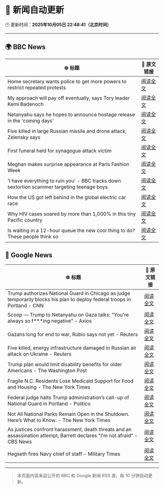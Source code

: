 # 🧠 新闻自动更新

🕒 更新时间：**2025年10月05日 22:48:41（北京时间）**

---

## 🌍 BBC News

| 🌐 标题 | 🔗 原文链接 |
|--------|-------------|
| Home secretary wants police to get more powers to restrict repeated protests | [阅读全文](https://www.bbc.com/news/articles/c24rmdngrrjo?at_medium=RSS&at_campaign=rss) |
| My approach will pay off eventually, says Tory leader Kemi Badenoch | [阅读全文](https://www.bbc.com/news/articles/c1l81766g2qo?at_medium=RSS&at_campaign=rss) |
| Netanyahu says he hopes to announce hostage release in the 'coming days' | [阅读全文](https://www.bbc.com/news/articles/c5yqv4lz0geo?at_medium=RSS&at_campaign=rss) |
| Five killed in large Russian missile and drone attack, Zelensky says | [阅读全文](https://www.bbc.com/news/articles/czjvlgzmp4wo?at_medium=RSS&at_campaign=rss) |
| First funeral held for synagogue attack victim | [阅读全文](https://www.bbc.com/news/articles/cx2r51x17jpo?at_medium=RSS&at_campaign=rss) |
| Meghan makes surprise appearance at Paris Fashion Week | [阅读全文](https://www.bbc.com/news/articles/c1471r6e27jo?at_medium=RSS&at_campaign=rss) |
| 'I have everything to ruin you' - BBC tracks down sextortion scammer targeting teenage boys | [阅读全文](https://www.bbc.com/news/articles/czrpedexleno?at_medium=RSS&at_campaign=rss) |
| How the US got left behind in the global electric car race | [阅读全文](https://www.bbc.com/news/articles/c8ex2l58en4o?at_medium=RSS&at_campaign=rss) |
| Why HIV cases soared by more than 1,000% in this tiny Pacific country | [阅读全文](https://www.bbc.com/news/articles/c0m42dwvlk8o?at_medium=RSS&at_campaign=rss) |
| Is waiting in a 12-hour queue the new cool thing to do? These people think so | [阅读全文](https://www.bbc.com/news/articles/cgq4e4vgz73o?at_medium=RSS&at_campaign=rss) |

## 📰 Google News

| 🌐 标题 | 🔗 原文链接 |
|--------|-------------|
| Trump authorizes National Guard in Chicago as judge temporarily blocks his plan to deploy federal troops in Portland - CNN | [阅读全文](https://news.google.com/rss/articles/CBMikAFBVV95cUxQT0JTS2MyX01xaEJsVmViVlRZeThsMDFKQVV3bGtMWWxNUWs0M1o1UDNQaEVleGZTV1B2cjYyRFBNeTJ5eUxjUXlhY1kxbWpIMFdfdHZrWEFzTXhZdENXY3JVT0tFN1pZSWUxVXFnQUhRc1BIX05vSTk0enFzSTlvT1d4dk9seGNza1djN1FSd3I?oc=5) |
| Scoop — Trump to Netanyahu on Gaza talks: "You're always so f***ing negative" - Axios | [阅读全文](https://news.google.com/rss/articles/CBMigAFBVV95cUxPVkZkNmRjYUdwWGVaWUxLc0pvM0w3WHdrSTByN243UWhwamh0bE9KcjF4QzRtS3diRFVJU1pMVGUxSElLVGFwbWZPSHNkOUdnbnBYVXBvUHQ3UEM2NS0yUzcyM3Uxel9TN3NIWjAwWGhLdUlMd2dRZ0o4WV9VRzJNTw?oc=5) |
| Gazans long for end to war, Rubio says not yet - Reuters | [阅读全文](https://news.google.com/rss/articles/CBMiswFBVV95cUxNdU9ZdWxjNHZkNWJib3Y4YTdGN2xzVDh6Q21LTmRVOFFCNjFDVGtqLTV4OXdsbEVRVm9SNUtITFAyTlZMdmc0Y0wyZ1c2MG5XM2hYZXZFTmxkVS1jdENCa29vMGY2dDlNSnkzdk4xS015enV2bHdvWDFJT0pKc1BSVVk2ZHVycGU5NncweG8wcFB2SFF1MVRldnp5ai1vU3JpUVNuU1hORU9vb3A5R0w0bjdsUQ?oc=5) |
| Five killed, energy infrastructure damaged in Russian air attack on Ukraine - Reuters | [阅读全文](https://news.google.com/rss/articles/CBMixAFBVV95cUxNYjhRdHhuZS12UnViYWliU3A4ZjlITXVKQWs4OVRvWE1CTWRnVDdHVFBqNWNRS09HdnZyNHpTY3JzMFpxZEs0SXBrR0JmV2JWZWhwbmpWdldSTm9pV0JsUEpjUHotTVhOcTY2OWozOEJkODdYN3hzVTdVVDJmT25SeWtsLXAxU0RZS2FpaHlMQmxPZHZWRUxseU1vTk5WM25JVlNVU2VMVmVER3Y3VDdPSzlUcjRMQldUdHVyUGlONXE5YXJU?oc=5) |
| Trump plan would limit disability benefits for older Americans - The Washington Post | [阅读全文](https://news.google.com/rss/articles/CBMilgFBVV95cUxPQm5sc1JxXzl0enRCdklfWXhCbE9USld0WGl4cTBoWVhnR0xsUnBYcTdSa2VYMWZzUmRYdWZlUUZ6Sm5lMk1VWUM0N055b2tOXzVzTXZWZHVtUWlWSGlNLVJDa1BOZ0tVRTF0SnhMTkhMcHJmUkpqMktCWVdzM09BbEVBSzFmMDJVOFNnV1RPLUFoc00tQ3c?oc=5) |
| Fragile N.C. Residents Lose Medicaid Support for Food and Housing - The New York Times | [阅读全文](https://news.google.com/rss/articles/CBMiiwFBVV95cUxQaXRqTFRyWGhxRFBtdzMtQnZzdFBpbVhZclRWcnRoLXQ0dklkU01lT01HcUZPNWZBMVc0TU1RdHVPWkRiNHdwNENkc2l2aTViNjhYV1p5Q3djX0dnaUg3Y2xIdEQ5aW00ZjF0b2JfdGw4RHdlN0c3LU9PRHdob2xxczdSekRrQjlOZTFZ?oc=5) |
| Federal judge halts Trump administration’s call-up of National Guard in Portland - Politico | [阅读全文](https://news.google.com/rss/articles/CBMiyAFBVV95cUxOS2R5dVkxdXRMUnpDeWhHYUJOWkxkT1Jhb20ydzdSU2Y2QVZ3SHJNSXpoc0pGU0FrckRRLThBVzJlNUI2N0J6T3Q0S1BjY0tHNjB2MFJ0all4RVpNbUZMTmhtRm1JaEozM1lQeFRDTHdRRjd2OEJEa1g3OWdXNUdlcDVHV256NDNhRlpDRHpsN3pCM2JkTDRwNy10WU83c2dxVTNCR2tUbGNBcWpYd1Y1b0ZtbG1PV1JFWEtCaFVMMUhqQlRCNDRRSg?oc=5) |
| Not All National Parks Remain Open in the Shutdown. Here’s What to Know. - The New York Times | [阅读全文](https://news.google.com/rss/articles/CBMidEFVX3lxTE5pSEx2bzhaNUpYS1VnU0plem1IRlFWdnh1UEJvMmxhbXNaRXhILVpmU09rR0NDcjE3ajh3QnU3bXFmVUNHMUszc3NoZzM1aHA2N19ZRUpSNlpiaEFsRlVaZV9zbmIxVWxUUElnUGFfUHd5X3Zt?oc=5) |
| As justices confront harassment, death threats and an assassination attempt, Barrett declares "I'm not afraid" - CBS News | [阅读全文](https://news.google.com/rss/articles/CBMinAFBVV95cUxQRXJFVG9xSmtvaUZadlNqM1N3QzVqM2Jka3dLRkp5OERVZEpfN1NsVlc4Z19RVEpEWnZvQldxbk5nZmhDY1phQ0Z1dzhVZDhfdkxqYW9Rc0p3UlIzQXd3Q1hXd0dEdkxibUZyNWhBdENZUEZwSUZnS3ViY1BKbC1DX25uRF82SXdySkV6Nmw2dmFPZEk4X0xfcGZkVGTSAaIBQVVfeXFMUEJLNkJqbVhoOWV6MFJwREVoS1ZjSEFMVFdVY1VqdmZwRjlSZ3dtTzBYcS0tRGhiWjR3RHZFUkdfSkMwR2U1V3pjal9xVUlVdmxTRXdUNFRZU0VJSEdrVjBHNTg2bTVDUFpTc25aNExtY0w4ZjhPV3BYNVBDd0IyaEZ1UXJkVmJtOEVDd01QY3psRUUyS1RUWEladjJjQ0szTGVR?oc=5) |
| Hegseth fires Navy chief of staff - Military Times | [阅读全文](https://news.google.com/rss/articles/CBMimgFBVV95cUxPdlpSOW9abTAwS3cyQ0JMNXN0S0lpNmVySXE4S0U3VlNFMDdxeW1UOF8wWlc4Rm1vbW5hWFZhUGtJUENINEJjRDFNRE0tYURsUF9EY1BscHBNSDRGT1dkMVAyX3ZzaHRJWTNiaFEtdWFuTExwSF9CZmJJRlVPeGRaaWttYVRRYlFiT3Y1WnlKa3dfOUE1Q0pBQ3Zn?oc=5) |

---
> 本页面内容来自公开的 BBC 和 Google 新闻 RSS 源，每 10 分钟自动更新。